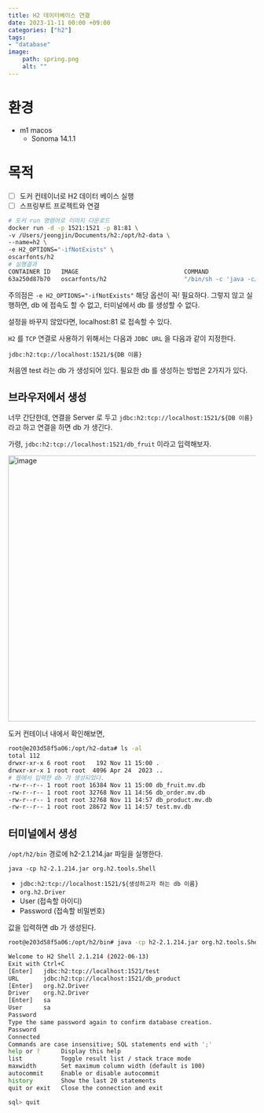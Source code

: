 ```yaml
---
title: H2 데이터베이스 연결
date: 2023-11-11 00:00 +09:00
categories: ["h2"]
tags: 
- "database"
image:
    path: spring.png
    alt: ""
---
```


# 환경
- m1 macos
  - Sonoma 14.1.1

# 목적

- [ ] 도커 컨테이너로 H2 데이터 베이스 실행 
- [ ] 스프링부트 프로젝트와 연결

```bash
# 도커 run 명령어로 이미지 다운로드
docker run -d -p 1521:1521 -p 81:81 \
-v /Users/jeongjin/Documents/h2:/opt/h2-data \
--name=h2 \
-e H2_OPTIONS="-ifNotExists" \
oscarfonts/h2
# 실행결과
CONTAINER ID   IMAGE                              COMMAND                   CREATED          STATUS                 PORTS                                        NAMES
63a250d87b70   oscarfonts/h2                      "/bin/sh -c 'java -c…"   33 seconds ago   Up 32 seconds          0.0.0.0:81->81/tcp, 0.0.0.0:1521->1521/tcp   h2
```

주의점은 `-e H2_OPTIONS="-ifNotExists"` 해당 옵션이 꼭! 필요하다. 그렇지 않고 실행하면, db 에 접속도 할 수 없고, 터미널에서 db 를 생성할 수 없다.

설정을 바꾸지 않았다면, localhost:81 로 접속할 수 있다.

`H2` 를 `TCP` 연결로 사용하기 위해서는 다음과 `JDBC URL` 을 다음과 같이 지정한다.

`jdbc:h2:tcp://localhost:1521/${DB 이름}`

처음엔 test 라는 db 가 생성되어 있다.
필요한 db 를 생성하는 방법은 2가지가 있다.

## 브라우저에서 생성

너무 간단한데, 연결을 Server 로 두고
`jdbc:h2:tcp://localhost:1521/${DB 이름}` 라고 하고 연결을 하면 db 가 생긴다.

가령, `jdbc:h2:tcp://localhost:1521/db_fruit` 이라고 입력해보자.

<img width="542" alt="image" src="https://user-images.githubusercontent.com/30681841/282249284-ce0cd98b-56cf-42c2-b9b1-0e3749ffdd3c.png">

도커 컨테이너 내에서 확인해보면,

```bash
root@e203d58f5a06:/opt/h2-data# ls -al
total 112
drwxr-xr-x 6 root root   192 Nov 11 15:00 .
drwxr-xr-x 1 root root  4096 Apr 24  2023 ..
# 웹에서 입력한 db 가 생성되었다.
-rw-r--r-- 1 root root 16384 Nov 11 15:00 db_fruit.mv.db
-rw-r--r-- 1 root root 32768 Nov 11 14:56 db_order.mv.db
-rw-r--r-- 1 root root 32768 Nov 11 14:57 db_product.mv.db
-rw-r--r-- 1 root root 28672 Nov 11 14:57 test.mv.db
```

## 터미널에서 생성

`/opt/h2/bin` 경로에 h2-2.1.214.jar 파일을 실행한다.

`java -cp h2-2.1.214.jar org.h2.tools.Shell`

- `jdbc:h2:tcp://localhost:1521/${생성하고자 하는 db 이름}`
- `org.h2.Driver`
- User (접속할 아이디)
- Password (접속할 비밀번호)

값을 입력하면 db 가 생성된다.

```bash
root@e203d58f5a06:/opt/h2/bin# java -cp h2-2.1.214.jar org.h2.tools.Shell

Welcome to H2 Shell 2.1.214 (2022-06-13)
Exit with Ctrl+C
[Enter]   jdbc:h2:tcp://localhost:1521/test
URL       jdbc:h2:tcp://localhost:1521/db_product
[Enter]   org.h2.Driver
Driver    org.h2.Driver
[Enter]   sa
User      sa
Password
Type the same password again to confirm database creation.
Password
Connected
Commands are case insensitive; SQL statements end with ';'
help or ?      Display this help
list           Toggle result list / stack trace mode
maxwidth       Set maximum column width (default is 100)
autocommit     Enable or disable autocommit
history        Show the last 20 statements
quit or exit   Close the connection and exit

sql> quit
```